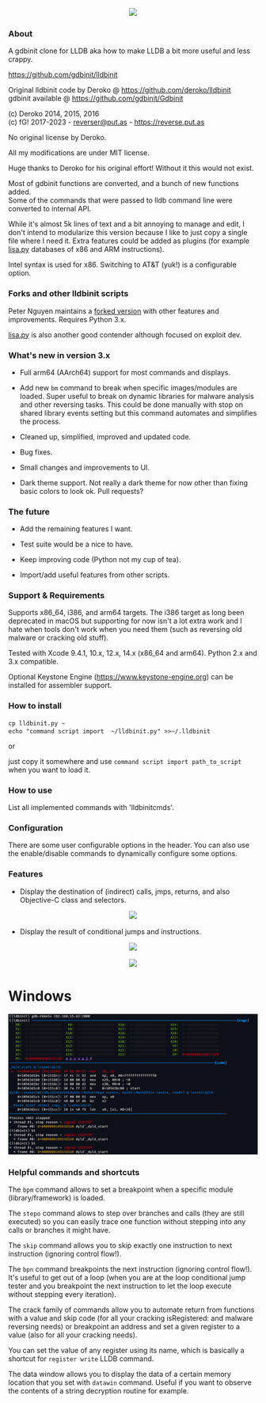 
<p align="center">
  <img src="images/logo.png">
</p>

### About

A gdbinit clone for LLDB aka how to make LLDB a bit more useful and less crappy.

https://github.com/gdbinit/lldbinit

Original lldbinit code by Deroko @ https://github.com/deroko/lldbinit  
gdbinit available @ https://github.com/gdbinit/Gdbinit

(c) Deroko 2014, 2015, 2016  
(c) fG! 2017-2023 - reverser@put.as - https://reverse.put.as

No original license by Deroko.

All my modifications are under MIT license.

Huge thanks to Deroko for his original effort! Without it this would not exist.

Most of gdbinit functions are converted, and a bunch of new functions added.  
Some of the commands that were passed to lldb command line were converted to internal API.

While it's almost 5k lines of text and a bit annoying to manage and edit, I don't intend to modularize this version because I like to just copy a single file where I need it. Extra features could be added as plugins (for example [lisa.py](https://github.com/ant4g0nist/lisa.py/tree/dev/resources/archs) databases of x86 and ARM instructions).

Intel syntax is used for x86. Switching to AT&T (yuk!) is a configurable option.

### Forks and other lldbinit scripts

Peter Nguyen maintains a [forked version](https://github.com/peternguyen93/lldbinit) with other features and improvements. Requires Python 3.x.

[lisa.py](https://github.com/ant4g0nist/lisa.py) is also another good contender although focused on exploit dev.

### What's new in version 3.x

* Full arm64 (AArch64) support for most commands and displays.

* Add new `bm` command to break when specific images/modules are loaded. Super useful to break on dynamic libraries for malware analysis and other reversing tasks. This could be done manually with stop on shared library events setting but this command automates and simplifies the process.

* Cleaned up, simplified, improved and updated code.

* Bug fixes.

* Small changes and improvements to UI.

* Dark theme support. Not really a dark theme for now other than fixing basic colors to look ok. Pull requests?

### The future

* Add the remaining features I want.

* Test suite would be a nice to have.

* Keep improving code (Python not my cup of tea).

* Import/add useful features from other scripts.

### Support & Requirements

Supports x86_64, i386, and arm64 targets. The i386 target as long been deprecated in macOS but supporting for now isn't a lot extra work and I hate when tools don't work when you need them (such as reversing old malware or cracking old stuff).

Tested with Xcode 9.4.1, 10.x, 12.x, 14.x (x86_64 and arm64). Python 2.x and 3.x compatible.

Optional Keystone Engine (https://www.keystone-engine.org) can be installed for assembler support.

### How to install

```
cp lldbinit.py ~
echo "command script import  ~/lldbinit.py" >>~/.lldbinit
```

or

just copy it somewhere and use `command script import path_to_script` when you want to load it.

### How to use

List all implemented commands with 'lldbinitcmds'.

### Configuration

There are some user configurable options in the header. You can also use the enable/disable commands to dynamically configure some options.

### Features

* Display the destination of (indirect) calls, jmps, returns, and also Objective-C class and selectors.

<p align="center">
  <img src="images/indirectarm64.png">
</p>

* Display the result of conditional jumps and instructions.

<p align="center">
  <img src="images/conditionalx86.png">
</p>

<p align="center">
  <img src="images/conditionalarm64.png">
</p>

# Windows
<p align="center">
  <img src="images/Capture.PNG">
</p>

### Helpful commands and shortcuts

The `bpm` command allows to set a breakpoint when a specific module (library/framework) is loaded.

The `stepo` command alows to step over branches and calls (they are still executed) so you can easily trace one function without stepping into any calls or branches it might have.

The `skip` command allows you to skip exactly one instruction to next instruction (ignoring control flow!).

The `bpn` command breakpoints the next instruction (ignoring control flow!). It's useful to get out of a loop (when you are at the loop conditional jump tester and you breakpoint the next instruction to let the loop execute without stepping every iteration).

The crack family of commands allow you to automate return from functions with a value and skip code (for all your cracking isRegistered: and malware reversing needs) or breakpoint an address and set a given register to a value (also for all your cracking needs).

You can set the value of any register using its name, which is basically a shortcut for `register write` LLDB command.

The data window allows you to display the data of a certain memory location that you set with `datawin` command. Useful if you want to observe the contents of a string decryption routine for example.
